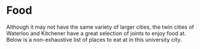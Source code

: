 Food
====

Although it may not have the same variety of larger cities, the twin cities of Waterloo and Kitchener have a great selection of joints to enjoy food at. Below is a non-exhaustive list of places to eat at in this university city.
